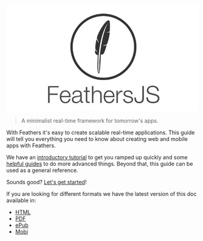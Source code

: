 ![Feathers Logo](/img/logo-title.jpg)

> A minimalist real-time framework for tomorrow's apps.

With Feathers it's easy to create scalable real-time applications. This guide will tell you everything you need to know about creating web and mobile apps with Feathers.

We have an [introductory tutorial](getting-started/scaffolding.md) to get you ramped up quickly and some [helpful guides](guides/readme.md) to do more advanced things. Beyond that, this guide can be used as a general reference.

Sounds good? [Let's get started](getting-started/readme.md)!



If you are looking for different formats we have the latest version of this doc available in:

* [HTML](http://docs.feathersjs.com)
* [PDF](https://www.gitbook.com/download/pdf/book/feathersjs/feathers-docs)
* [ePub](https://www.gitbook.com/download/epub/book/feathersjs/feathers-docs)
* [Mobi](https://www.gitbook.com/download/mobi/book/feathersjs/feathers-docs)



